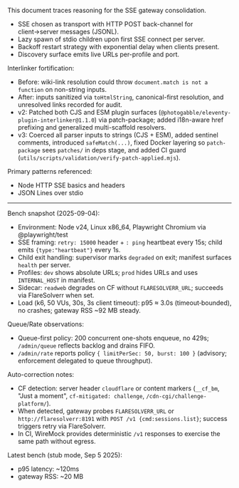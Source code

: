 This document traces reasoning for the SSE gateway consolidation.

- SSE chosen as transport with HTTP POST back-channel for client→server messages (JSONL).
- Lazy spawn of stdio children upon first SSE connect per server.
- Backoff restart strategy with exponential delay when clients present.
- Discovery surface emits live URLs per-profile and port.

Interlinker fortification:
- Before: wiki-link resolution could throw `document.match is not a function` on non-string inputs.
- After: inputs sanitized via `toHtmlString`, canonical-first resolution, and unresolved links recorded for audit.
 - v2: Patched both CJS and ESM plugin surfaces (`@photogabble/eleventy-plugin-interlinker@1.1.0`) via patch-package; added i18n-aware href prefixing and generalized multi-scaffold resolvers.
 - v3: Coerced all parser inputs to strings (CJS + ESM), added sentinel comments, introduced `safeMatch(...)`, fixed Docker layering so `patch-package` sees `patches/` in deps stage, and added CI guard (`utils/scripts/validation/verify-patch-applied.mjs`).

Primary patterns referenced:
- Node HTTP SSE basics and headers
- JSON Lines over stdio

---
Bench snapshot (2025-09-04):

- Environment: Node v24, Linux x86_64, Playwright Chromium via @playwright/test
- SSE framing: `retry: 15000` header + `: ping` heartbeat every 15s; child emits `{type:"heartbeat"}` every 1s.
- Child exit handling: supervisor marks `degraded` on exit; manifest surfaces `health` per server.
- Profiles: `dev` shows absolute URLs; `prod` hides URLs and uses `INTERNAL_HOST` in manifest.
- Sidecar: `readweb` degrades on CF without `FLARESOLVERR_URL`; succeeds via FlareSolverr when set.
- Load (k6, 50 VUs, 30s, 3s client timeout): p95 ≈ 3.0s (timeout‑bounded), no crashes; gateway RSS ~92 MB steady.

Queue/Rate observations:
- Queue-first policy: 200 concurrent one-shots enqueue, no 429s; `/admin/queue` reflects backlog and drains FIFO.
- `/admin/rate` reports policy `{ limitPerSec: 50, burst: 100 }` (advisory; enforcement delegated to queue throughput).

Auto-correction notes:
- CF detection: server header `cloudflare` or content markers (`__cf_bm`, "Just a moment", `cf-mitigated: challenge`, `/cdn-cgi/challenge-platform/`).
- When detected, gateway probes `FLARESOLVERR_URL` or `http://flaresolverr:8191` with `POST /v1 {cmd:sessions.list}`; success triggers retry via FlareSolverr.
- In CI, WireMock provides deterministic `/v1` responses to exercise the same path without egress.

Latest bench (stub mode, Sep 5 2025):
- p95 latency: ~120ms
- gateway RSS: ~20 MB
